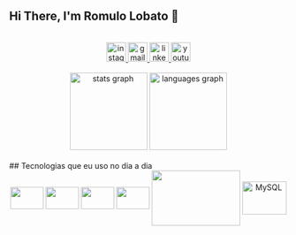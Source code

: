 ## Hi There, I'm Romulo Lobato 👋
<br>
<div align="center">
  <a href="https://www.instagram.com/romulolobato20/" target="_blank">
    <img src="https://img.shields.io/static/v1?message=Instagram&logo=instagram&label=&color=E4405F&logoColor=white&labelColor=&style=for-the-badge" height="35" alt="instagram logo"  />
  </a>
  <a href="mailto:romulo.bezerra@tucurui.ufpa.br" target="_blank">
    <img src="https://img.shields.io/static/v1?message=Gmail&logo=gmail&label=&color=D14836&logoColor=white&labelColor=&style=for-the-badge" height="35" alt="gmail logo"  />
  </a>
  <a href="https://www.linkedin.com/in/romulo-lobato/" target="_blank">
    <img src="https://img.shields.io/static/v1?message=LinkedIn&logo=linkedin&label=&color=0077B5&logoColor=white&labelColor=&style=for-the-badge" height="35" alt="linkedin logo"  />
  </a>
  <a href="https://youtube.com/channel/UCOZV7HLYwaHDwMTjlwBzQlA/" target="_blank">
    <img src="https://img.shields.io/badge/YouTube-FF0000?style=for-the-badge&logo=youtube&logoColor=white" height="35" alt="youtube logo" />
  </a>
</div>
<br>
<div align="center">
  <img src="https://github-readme-stats.vercel.app/api?username=RomuloLB28&hide_title=true&hide_rank=false&show_icons=true&include_all_commits=true&count_private=true&disable_animations=false&theme=dracula&locale=pt-br&hide_border=true" height="140" alt="stats graph"  />
  <img src="https://github-readme-stats.vercel.app/api/top-langs?username=RomuloLB28&locale=pt-br&hide_title=false&layout=compact&card_width=320&langs_count=5&theme=dracula&hide_border=true" height="140" alt="languages graph"  />
</div>
<br>
## Tecnologias que eu uso no dia a dia
<div style="display: inline_block" align="center">
  <img align="center" height="40" width="60" src="https://cdn.jsdelivr.net/gh/devicons/devicon@latest/icons/python/python-original.svg" />
  <img align="center" height="40" width="60" src="https://cdn.jsdelivr.net/gh/devicons/devicon@latest/icons/html5/html5-original-wordmark.svg" />
  <img align="center" height="40" width="60" src="https://cdn.jsdelivr.net/gh/devicons/devicon@latest/icons/css3/css3-original-wordmark.svg" />
  <img align="center" height="40" width="60" src="https://cdn.jsdelivr.net/gh/devicons/devicon@latest/icons/javascript/javascript-original.svg" />
  <img align="center" height="100" width="160" src="https://cdn.jsdelivr.net/gh/devicons/devicon@latest/icons/tailwindcss/tailwindcss-original-wordmark.svg" />      
  <img align="center" height="60" width="80" alt="MySQL" src="https://img.shields.io/badge/MySQL-00000F?style=for-the-badge&logo=mysql&logoColor=white" />
    
</div>
